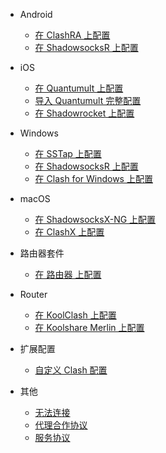 * Android
  * [在 ClashRA 上配置](Android/ClashRA.md)
  * [在 ShadowsocksR 上配置](Android/ShadowsocksR.md)

* iOS

  * [在 Quantumult 上配置](iOS/Quantumult_sub.md)
  * [导入 Quantumult 完整配置](iOS/Quantumult_conf.md)
  * [在 Shadowrocket 上配置](iOS/Shadowrocket.md)

* Windows

  * [在 SSTap 上配置](Windows/SSTap.md)
  * [在 ShadowsocksR 上配置](Windows/ShadowsocksR.md)
  * [在 Clash for Windows 上配置](Windows/Clash-for-Windows.md)

* macOS

  * [在 ShadowsocksX-NG 上配置](iOS/ShadowsocksX-NG.md)
  * [在 ClashX 上配置](macOS/ClashX.md)

* 路由器套件

  * [在 路由器 上配置](Luyou/luyou.md)
  
* Router

  * [在 KoolClash 上配置](Router/KoolClash.md)
  * [在 Koolshare Merlin 上配置](Router/Merlin.md)

* 扩展配置

  * [自定义 Clash 配置](Advanced/Clash.md)
  
* 其他

  * [无法连接](Advanced/loss.md)
  * [代理合作协议](Advanced/agent.md)
  * [服务协议](Advanced/tos.md)
